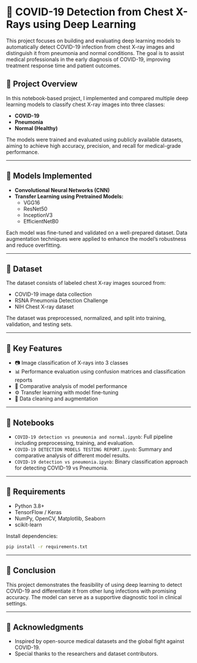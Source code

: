 # 🦠 COVID-19 Detection from Chest X-Rays using Deep Learning

This project focuses on building and evaluating deep learning models to automatically detect COVID-19 infection from chest X-ray images and distinguish it from pneumonia and normal conditions. The goal is to assist medical professionals in the early diagnosis of COVID-19, improving treatment response time and patient outcomes.

## 🚀 Project Overview

In this notebook-based project, I implemented and compared multiple deep learning models to classify chest X-ray images into three classes:

- **COVID-19**
- **Pneumonia**
- **Normal (Healthy)**

The models were trained and evaluated using publicly available datasets, aiming to achieve high accuracy, precision, and recall for medical-grade performance.

---

## 🧠 Models Implemented

- **Convolutional Neural Networks (CNN)**
- **Transfer Learning using Pretrained Models:**
  - VGG16
  - ResNet50
  - InceptionV3
  - EfficientNetB0

Each model was fine-tuned and validated on a well-prepared dataset. Data augmentation techniques were applied to enhance the model’s robustness and reduce overfitting.

---

## 📂 Dataset

The dataset consists of labeled chest X-ray images sourced from:

- COVID-19 image data collection
- RSNA Pneumonia Detection Challenge
- NIH Chest X-ray dataset

The dataset was preprocessed, normalized, and split into training, validation, and testing sets.

---

## 🧪 Key Features

- 📷 Image classification of X-rays into 3 classes
- 📊 Performance evaluation using confusion matrices and classification reports
- 🧬 Comparative analysis of model performance
- ⚙️ Transfer learning with model fine-tuning
- 🧼 Data cleaning and augmentation

---

## 📁 Notebooks

- `COVID-19 detection vs pneumonia and normal.ipynb`: Full pipeline including preprocessing, training, and evaluation.
- `COVID-19 DETECTION MODELS TESTING REPORT.ipynb`: Summary and comparative analysis of different model results.
- `COVID-19 detection vs pneumonia.ipynb`: Binary classification approach for detecting COVID-19 vs Pneumonia.

---

## 📌 Requirements

- Python 3.8+
- TensorFlow / Keras
- NumPy, OpenCV, Matplotlib, Seaborn
- scikit-learn

Install dependencies:

```bash
pip install -r requirements.txt
```

---

## 📎 Conclusion

This project demonstrates the feasibility of using deep learning to detect COVID-19 and differentiate it from other lung infections with promising accuracy. The model can serve as a supportive diagnostic tool in clinical settings.

---

## 🙌 Acknowledgments

- Inspired by open-source medical datasets and the global fight against COVID-19.
- Special thanks to the researchers and dataset contributors.
